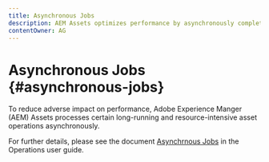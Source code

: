 ```yaml
---
title: Asynchronous Jobs
description: AEM Assets optimizes performance by asynchronously completing some resource-intensive tasks.
contentOwner: AG
---
```


# Asynchronous Jobs {#asynchronous-jobs}

To reduce adverse impact on performance, Adobe Experience Manger (AEM) Assets processes certain long-running and resource-intensive asset operations asynchronously.

For further details, please see the document [Asynchrnous Jobs](/help/operations/asynchronous-jobs.md) in the Operations user guide.
